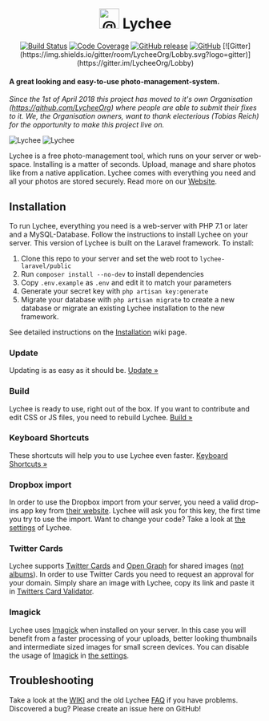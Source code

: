 <h1 align="center"><img itemprop="image" class="avatar float-left" src="https://avatars2.githubusercontent.com/u/37916028?s=60&amp;v=4" width="40" height="40" alt="@LycheeOrg"> Lychee<span></h1>

<p align="center">
<a href="https://travis-ci.com/LycheeOrg/Lychee-Laravel"><img src="https://travis-ci.com/LycheeOrg/Lychee-Laravel.svg?branch=master" alt="Build Status"></a>
<a href="https://codecov.io/gh/LycheeOrg/Lychee-Laravel"><img src="https://codecov.io/gh/LycheeOrg/Lychee-Laravel/branch/master/graph/badge.svg" alt="Code Coverage"></a>
<a href="https://github.com/LycheeOrg/Lychee-Laravel/releases"><img alt="GitHub release" src="https://img.shields.io/github/release-pre/LycheeOrg/Lychee-Laravel.svg"></a>
<a href="https://github.com/LycheeOrg/Lychee-Laravel/blob/master/LICENSE"><img alt="GitHub" src="https://img.shields.io/github/license/LycheeOrg/Lychee-Laravel.svg"></a>
[![Gitter](https://img.shields.io/gitter/room/LycheeOrg/Lobby.svg?logo=gitter)](https://gitter.im/LycheeOrg/Lobby)
</p>


#### A great looking and easy-to-use photo-management-system.

*Since the 1st of April 2018 this project has moved to it's own Organisation (https://github.com/LycheeOrg) where people are able to submit their fixes to it. We, the Organisation owners, want to thank electerious (Tobias Reich) for the opportunity to make this project live on.*

![Lychee](https://camo.githubusercontent.com/b9010f02c634219795950e034f511f4cf4af5c60/68747470733a2f2f732e656c6563746572696f75732e636f6d2f696d616765732f6c79636865652f312e6a706567)
![Lychee](https://camo.githubusercontent.com/5484591f0b15b6ba27d4845b292cc5d3a988b3b9/68747470733a2f2f732e656c6563746572696f75732e636f6d2f696d616765732f6c79636865652f322e6a706567)

Lychee is a free photo-management tool, which runs on your server or web-space. Installing is a matter of seconds. Upload, manage and share photos like from a native application. Lychee comes with everything you need and all your photos are stored securely. Read more on our [Website](https://LycheeOrg.github.io).

## Installation


To run Lychee, everything you need is a web-server with PHP 7.1 or later and a MySQL-Database. Follow the instructions to install Lychee on your server. This version of Lychee is built on the Laravel framework. To install:

1. Clone this repo to your server and set the web root to `lychee-laravel/public`
2. Run `composer install --no-dev` to install dependencies
3. Copy `.env.example` as `.env` and edit it to match your parameters
4. Generate your secret key with `php artisan key:generate`
5. Migrate your database with `php artisan migrate` to create a new database or migrate an existing Lychee installation to the new framework.

See detailed instructions on the [Installation](https://github.com/LycheeOrg/Lychee-Laravel/wiki/Install) wiki page.
<!--
## How to use

You can use Lychee right after the installation. Here are some advanced features to get the most out of it.
-->
<!-- ### Settings

Sign in and click the gear in the top left corner to change your settings. If you want to edit them manually: MySQL details are stored in `data/config.php`. Other options and hidden settings are stored directly in the database. [Settings &#187;](https://github.com/LycheeOrg/Lychee-Laravel/wiki/Settings) -->

### Update

Updating is as easy as it should be.  [Update &#187;](https://github.com/LycheeOrg/Lychee/wiki/Update)

### Build

Lychee is ready to use, right out of the box. If you want to contribute and edit CSS or JS files, you need to rebuild Lychee. [Build &#187;](https://github.com/LycheeOrg/Lychee/wiki/Build)

### Keyboard Shortcuts

These shortcuts will help you to use Lychee even faster. [Keyboard Shortcuts &#187;](https://github.com/LycheeOrg/Lychee/wiki/Keyboard%20Shortcuts)

### Dropbox import

In order to use the Dropbox import from your server, you need a valid drop-ins app key from [their website](https://www.dropbox.com/developers/apps/create). Lychee will ask you for this key, the first time you try to use the import. Want to change your code? Take a look at [the settings](https://github.com/LycheeOrg/Lychee/wiki/Settings) of Lychee.

### Twitter Cards

Lychee supports [Twitter Cards](https://dev.twitter.com/docs/cards) and [Open Graph](http://opengraphprotocol.org) for shared images ([not albums](https://github.com/electerious/Lychee/issues/384)). In order to use Twitter Cards you need to request an approval for your domain. Simply share an image with Lychee, copy its link and paste it in [Twitters Card Validator](https://dev.twitter.com/docs/cards/validation/validator).

### Imagick

Lychee uses [Imagick](https://www.imagemagick.org) when installed on your server. In this case you will benefit from a faster processing of your uploads, better looking thumbnails and intermediate sized images for small screen devices. You can disable the usage of [Imagick](https://www.imagemagick.org) in [the settings](https://github.com/LycheeOrg/Lychee/wiki/Settings).
<!--
### Docker

Browse the [Docker Hub Registry](https://hub.docker.com/r/) for various automated Lychee-Docker builds.
Various docker builds include :
- [LinuxServer.io build](https://hub.docker.com/r/linuxserver/lychee/)
- [ARMHF based Linuxserver.io build](https://hub.docker.com/r/lsioarmhf/lychee/)
-->
## Troubleshooting

Take a look at the [WIKI](https://github.com/LycheeOrg/Lychee-Laravel/wiki/) and the old Lychee [FAQ](https://github.com/LycheeOrg/Lychee/wiki/FAQ) if you have problems. Discovered a bug? Please create an issue here on GitHub!
